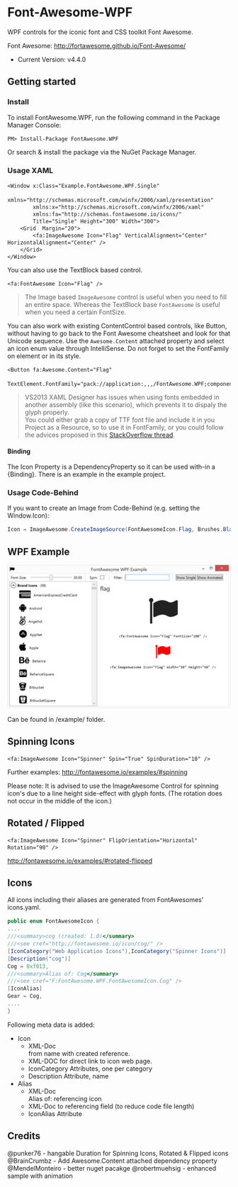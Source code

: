 # Font-Awesome-WPF

WPF controls for the iconic font and CSS toolkit Font Awesome.

Font Awesome: http://fortawesome.github.io/Font-Awesome/
- Current Version: v4.4.0

## Getting started

### Install

To install FontAwesome.WPF, run the following command in the Package Manager Console:
```
PM> Install-Package FontAwesome.WPF
```

Or search & install the package via the NuGet Package Manager.


### Usage XAML

```
<Window x:Class="Example.FontAwesome.WPF.Single"
        xmlns="http://schemas.microsoft.com/winfx/2006/xaml/presentation"
        xmlns:x="http://schemas.microsoft.com/winfx/2006/xaml"
        xmlns:fa="http://schemas.fontawesome.io/icons/"
        Title="Single" Height="300" Width="300">
    <Grid  Margin="20">
        <fa:ImageAwesome Icon="Flag" VerticalAlignment="Center" HorizontalAlignment="Center" />
    </Grid>
</Window>
```

You can also use the TextBlock based control.
```
<fa:FontAwesome Icon="Flag" />
```

> The Image based `ImageAwesome` control is useful when you need to fill an entire space. Whereas the TextBlock base `FontAwesome` is useful when you need a certain FontSize. 

You can also work with existing ContentControl based controls, like Button, without having to go back to the Font Awesome cheatsheet and look for that Unicode sequence. Use the `Awesome.Content` attached property and select an icon enum value through IntelliSense. Do not forget to set the FontFamily on element or in its style.  

```xaml
<Button fa:Awesome.Content="Flag" 
        TextElement.FontFamily="pack://application:,,,/FontAwesome.WPF;component/#FontAwesome"/>
```

> VS2013 XAML Designer has issues when using fonts embedded in another assembly (like this scenario), which prevents it to dispaly the glyph properly.  
You could either grab a copy of TTF font file and include it in you Project as a Resource, so to use it in FontFamily, or you could follow the advices proposed in this [StackOverflow thread](http://stackoverflow.com/questions/29615572/visual-studio-designer-isnt-displaying-embedded-font/29636373#29636373). 

#### Binding

The Icon Property is a DependencyProperty so it can be used with-in a {Binding}. There is an example in the example project.


### Usage Code-Behind

If you want to create an Image from Code-Behind (e.g. setting the Window.Icon):

```C#
Icon = ImageAwesome.CreateImageSource(FontAwesomeIcon.Flag, Brushes.Black);
```

## WPF Example

![alt text](/doc/screen-example.png "Example")

Can be found in /example/ folder.

## Spinning Icons
```
<fa:ImageAwesome Icon="Spinner" Spin="True" SpinDuration="10" />
```
Further examples: http://fontawesome.io/examples/#spinning

Please note: It is advised to use the ImageAwesome Control for spinning icon's due to a line height side-effect with glyph fonts. (The rotation does not occur in the middle of the icon.)

## Rotated / Flipped
```
<fa:ImageAwesome Icon="Spinner" FlipOrientation="Horizontal" Rotation="90" />
```
http://fontawesome.io/examples/#rotated-flipped

## Icons

All icons including their aliases are generated from FontAwesomes' icons.yaml. 

```C#
public enum FontAwesomeIcon {
....
///<summary>cog (created: 1.0)</summary>
///<see cref="http://fontawesome.io/icon/cog/" />
[IconCategory("Web Application Icons"),IconCategory("Spinner Icons")]
[Description("cog")]
Cog = 0xf013,
///<summary>Alias of: Cog</summary>
///<see cref="F:FontAwesome.WPF.FontAwesomeIcon.Cog" />
[IconAlias]
Gear = Cog,
....
}
```

Following meta data is added:
* Icon
	* XML-Doc <summary> from name with created reference.
	* XML-DOC <see /> for direct link to icon web page.
	* IconCategory Attributes, one per category
	* Description Attribute, name
* Alias
	* XML-Doc <summary> Alias of: referencing icon
	* XML-Doc <see /> to referencing field (to reduce code file length)
	* IconAlias Attribute
	
	
## Credits
@punker76 - hangable Duration for Spinning Icons, Rotated & Flipped icons
@BrainCrumbz - Add Awesome.Content attached dependency property
@MendelMonteiro - better nuget pacakge
@robertmuehsig - enhanced sample with animation